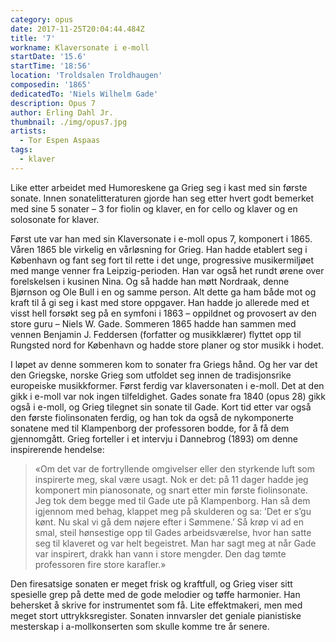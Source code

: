 ```yaml
---
category: opus
date: 2017-11-25T20:04:44.484Z
title: '7'
workname: Klaversonate i e-moll
startDate: '15.6'
startTime: '18:56'
location: 'Troldsalen Troldhaugen'
composedin: '1865'
dedicatedTo: 'Niels Wilhelm Gade'
description: Opus 7
author: Erling Dahl Jr.
thumbnail: ./img/opus7.jpg
artists:
  - Tor Espen Aspaas
tags:
  - klaver
---
```

Like etter arbeidet med Humoreskene ga Grieg seg i kast med sin første sonate. Innen sonatelitteraturen gjorde han seg etter hvert godt bemerket med sine 5 sonater – 3 for fiolin og klaver, en for cello og klaver og en solosonate for klaver.

Først ute var han med sin Klaversonate i e-moll opus 7, komponert i 1865. Våren 1865 ble virkelig en vårløsning for Grieg. Han hadde etablert seg i København og fant seg fort til rette i det unge, progressive musikermiljøet med mange venner fra Leipzig-perioden. Han var også het rundt ørene over forelskelsen i kusinen Nina. Og så hadde han møtt Nordraak, denne Bjørnson og Ole Bull i en og samme person. Alt dette ga ham både mot og kraft til å gi seg i kast med store oppgaver. Han hadde jo allerede med et visst hell forsøkt seg på en symfoni i 1863 – oppildnet og provosert av den store guru – Niels W. Gade. Sommeren 1865 hadde han sammen med vennen Benjamin J. Feddersen (forfatter og musikklærer) flyttet opp til Rungsted nord for København og hadde store planer og stor musikk i hodet.

I løpet av denne sommeren kom to sonater fra Griegs hånd. Og her var det den Griegske, norske Grieg som utfoldet seg innen de tradisjonsrike europeiske musikkformer. Først ferdig var klaversonaten i e-moll. Det at den gikk i e-moll var nok ingen tilfeldighet. Gades sonate fra 1840 (opus 28) gikk også i e-moll, og Grieg tilegnet sin sonate til Gade. Kort tid etter var også den første fiolinsonaten ferdig, og han tok da også de nykomponerte sonatene med til Klampenborg der professoren bodde, for å få dem gjennomgått. Grieg forteller i et intervju i Dannebrog (1893) om denne inspirerende hendelse:

> «Om det var de fortryllende omgivelser eller den styrkende luft som inspirerte meg, skal være usagt. Nok er det: på 11 dager hadde jeg komponert min pianosonate, og snart etter min første fiolinsonate. Jeg tok dem begge med til Gade ute på Klampenborg. Han så dem igjennom med behag, klappet meg på skulderen og sa: ’Det er s’gu kønt. Nu skal vi gå dem nøjere efter i Sømmene.’ Så krøp vi ad en smal, steil hønsestige opp til Gades arbeidsværelse, hvor han satte seg til klaveret og var helt begeistret. Man har sagt meg at når Gade var inspirert, drakk han vann i store mengder. Den dag tømte professoren fire store karafler.»

Den firesatsige sonaten er meget frisk og kraftfull, og Grieg viser sitt spesielle grep på dette med de gode melodier og tøffe harmonier. Han behersket å skrive for instrumentet som få. Lite effektmakeri, men med meget stort uttrykksregister. Sonaten innvarsler det geniale pianistiske mesterskap i a-mollkonserten som skulle komme tre år senere.

